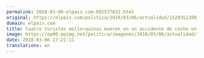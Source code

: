 ```yaml
---
permalink: 2018-03-06-elpais.com-692577632.html
original: https://elpais.com/politica/2018/03/06/actualidad/1520352209_535747.html#?ref=rss&format=simple&link=link
domain: elpais.com
title: Cuatro turistas mallorquinas mueren en un accidente de coche en Florida
image: https://ep00.epimg.net/politica/imagenes/2018/03/06/actualidad/1520352209_535747_1520352892_rrss_normal.jpg
date: 2018-03-06 17:21:11
translations: en
---
```


